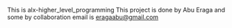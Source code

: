 This is alx-higher_level_programming
This project is done by Abu Eraga and some by collaboration
email is eragaabu@gmail.com
